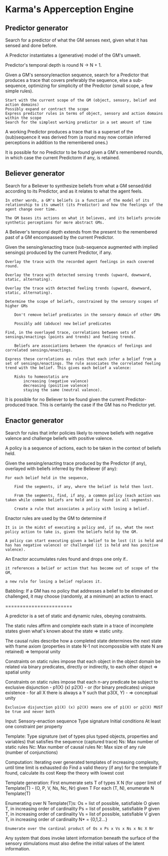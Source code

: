 # Karma's Apperception Engine

## Predictor generator

Search for a predictor of what the GM senses next, given what it has sensed and done before.

A Predictor instantiates a (generative) model of the GM's umwelt.

Predictor's temporal depth is round N -> N + 1.

Given a GM's sensory/enaction sequence, search for a Predictor that produces a trace that covers preferably the sequence, else a sub-sequence, optimizing for simplicity of the Predictor (small scope, a few simple rules).

    Start with the current scope of the GM (object, sensory, belief and action domains)
    Possibly expand or contract the scope
    Express predictor rules in terms of object, sensory and action domains within the scope
    Search for the simplest working predictor in a set amount of time

A working Predictor produces a trace that is a superset of the (sub)sequence it was derived from (a round may now contain inferred perceptions in addition to the remembered ones.)

It is possible for no Predictor to be found given a GM's remembered rounds, in which case the current Predictorm if any, is retained.

## Believer generator

Search for a Believer to synthesize beliefs from what a GM sensed/did according to its Predictor, and as it relates to what the agent feels.

    In other words, a GM's beliefs is a function of the model of its relationship to its umwelt (its Predictor) and how the feelings of the agent change over time.

    The GM bases its actions on what it believes, and its beliefs provide synthetic perceptions for more abstract GMs.

A Believer's temporal depth extends from the present to the remembered past of a GM encompassed by the current Predictor.

Given the sensing/enacting trace (sub-sequence augmented with implied sensings) produced by the current Predictor, if any.

    Overlay the trace with the recorded agent feelings in each covered round.

    Overlay the trace with detected sensing trends (upward, downward, static, alternating).

    Overlay the trace with detected feeling trends (upward, downward, static, alternating).

    Determine the scope of beliefs, constrained by the sensory scopes of higher GMs
        
        Don't remove belief predicates in the sensory domain of other GMs

        Possibly add (abduce) new belief predicates

    Find, in the overlayed trace, correlations between sets of sensings/enactings (points and trends) and feeling trends.

        Beliefs are associations between the dynamics of feelings and correlated sensings/enactings.

    Express these correlations as rules that each infer a belief from a set of sensings/enactings. The rule associates the correlated feeling trend with the belief. This gives each belief a valence:
    
        Risks to homeostatis are 
            increasing (negative valence)
            decreasing (positive valence)
            staying the same (neutral valence).

It is possible for no Believer to be found given the current Predictor-produced trace. This is certainly the case if the GM has no Predictor yet.

## Enactor generator

Search for rules that infer policies likely to remove beliefs with negative valence and challenge beliefs with positive valence.

A policy is a sequence of actions, each to be taken in the context of beliefs held.

Given the sensing/enacting trace produced by the Predictor (if any), overlayed with beliefs inferred by the Believer (if any):

    For each belief held in the sequence, 

        Find the segments, if any, where the belief is held then lost.

        From the segments, find, if any, a common policy (each action was taken while common beliefs are held and is found in all segments).

        Create a rule that associates a policy with losing a belief.

Enactor rules are used by the GM to determine if

    It is in the midst of executing a policy and, if so, what the next policy action to take is, given the beliefs held by the GM.

    A policy can start executing given a belief to be lost (it is held and has has negative valence) or challenged (it is held and has positive valence).

An Enactor accumulates rules found and drops one only if..

    it references a belief or action that has become out of scope of the GM,    

    a new rule for losing a belief replaces it.

Babbling: If a GM has no policy that addresses a belief to be eliminated or challenged, it may choose (randomly, at a minimum) an action to enact.

=======================

A predictor is a set of static and dynamic rules, obeying constraints.

The static rules affirm and complete each state in a trace of incomplete states given what's known about the state => static unity.

The causal rules describe how a completed state determines the next state with frame axiom (properties in state N-1 not incompossible with state N are retained) => temporal unity

Constraints on static rules impose that each object in the object domain be related via binary predicates, directly or indirectly, to each other object => spatial unity

Constraints on static rules impose that each n-ary predicate be subject to exclusive disjunction - p1(X) (x) p2(X) - or (for binary predicates) unique existence - for all X there is always a Y such that p3(X, Y) - => conceptual unity

    Exclusive disjunction p1(X) (x) p2(X) means one of p1(X) or p2(X) MUST be true and never both

Input:
    Sensory-enaction sequence
    Type signature
    Initial conditions
    At least one constraint per property

Template:
    Type signature (set of types plus typed objects, properties and variables) that satisfies the sequence (captured trace)
    Ns: Max number of static rules
    Nc: Max number of causal rules
    Nr: Max size of any rule (number of conjunctions)

Computation:
    Iterating over generated templates of increasing complexity, until time limit is exhausted do
        Find a valid theory (if any) for the template
            If found, calculate its cost
    Keep the theory with lowest cost

Template generation:
    First enumerate sets T of types X N (for upper limit of Template(T)  - (O, P, V, Ns, Nc, Nr) given T
    For each (T, N), enumerate N Template(T)

Enumerating over N Template(T)s:
    Os = list of possible, satisfiable O given T, in increasing order of cardinality
    Ps = list of possible, satisfiable P given T, in increasing order of cardinality
    Vs = list of possible, satisfiable V given T, in increasing order of cardinality
    N* = {0,1,2...}

    Enumerate over the cardinal product of Os x Ps x Vs x Ns x Nc X Nr

Any system that does invoke latent information beneath the surface of the sensory stimulations must also
define the initial values of the latent information.
